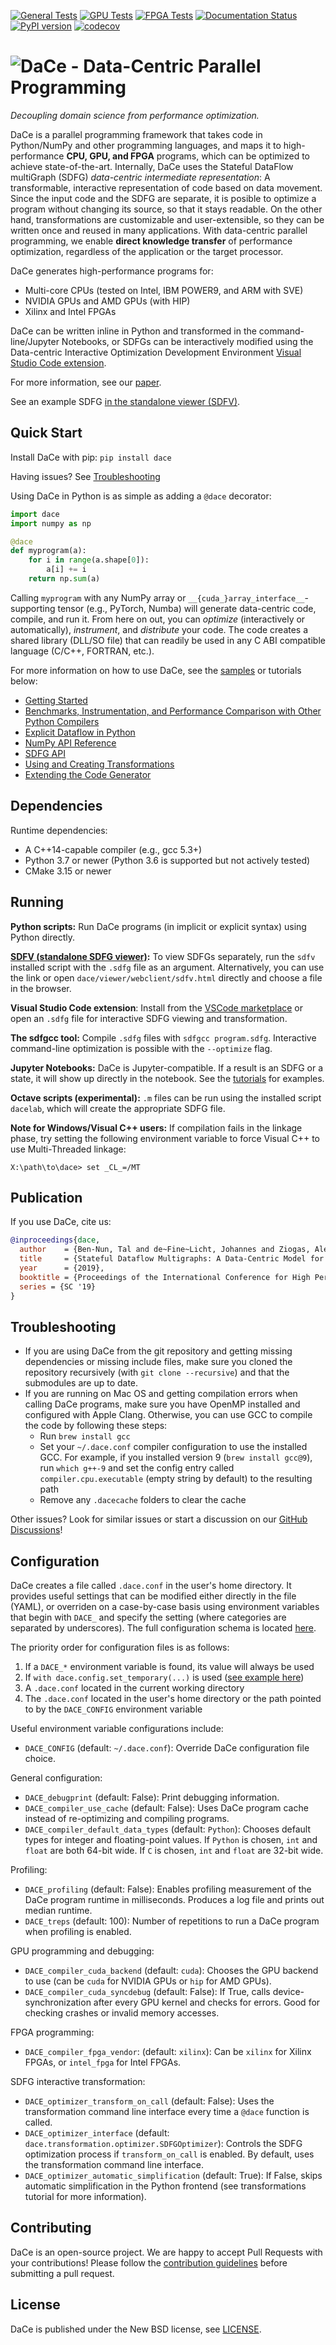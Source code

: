 [![General Tests](https://github.com/spcl/dace/actions/workflows/general-ci.yml/badge.svg)](https://github.com/spcl/dace/actions/workflows/general-ci.yml)
[![GPU Tests](https://github.com/spcl/dace/actions/workflows/gpu-ci.yml/badge.svg)](https://github.com/spcl/dace/actions/workflows/gpu-ci.yml)
[![FPGA Tests](https://github.com/spcl/dace/actions/workflows/fpga-ci.yml/badge.svg)](https://github.com/spcl/dace/actions/workflows/fpga-ci.yml)
[![Documentation Status](https://readthedocs.org/projects/spcldace/badge/?version=latest)](https://spcldace.readthedocs.io/en/latest/?badge=latest)
[![PyPI version](https://badge.fury.io/py/dace.svg)](https://badge.fury.io/py/dace)
[![codecov](https://codecov.io/gh/spcl/dace/branch/master/graph/badge.svg)](https://codecov.io/gh/spcl/dace)


![D](dace.svg)aCe - Data-Centric Parallel Programming
=====================================================

_Decoupling domain science from performance optimization._

DaCe is a parallel programming framework that takes code in Python/NumPy and 
other programming languages, and maps it to high-performance **CPU, GPU, and FPGA** 
programs, which can be optimized to achieve state-of-the-art. Internally, DaCe 
uses the Stateful DataFlow multiGraph (SDFG) *data-centric intermediate 
representation*: A transformable, interactive representation of code based on 
data movement.
Since the input code and the SDFG are separate, it is posible to optimize a 
program without changing its source, so that it stays readable. On the other 
hand, transformations are customizable and user-extensible, so they can be written 
once and reused in many applications.
With data-centric parallel programming, we enable **direct knowledge transfer** 
of performance optimization, regardless of the application or the target processor.

DaCe generates high-performance programs for:
 * Multi-core CPUs (tested on Intel, IBM POWER9, and ARM with SVE)
 * NVIDIA GPUs and AMD GPUs (with HIP)
 * Xilinx and Intel FPGAs

DaCe can be written inline in Python and transformed in the command-line/Jupyter 
Notebooks, or SDFGs can be interactively modified using the Data-centric 
Interactive Optimization Development Environment [Visual Studio Code extension](https://marketplace.visualstudio.com/items?itemName=phschaad.sdfv).

For more information, see our [paper](http://www.arxiv.org/abs/1902.10345).

See an example SDFG [in the standalone viewer (SDFV)](https://spcl.github.io/dace/sdfv.html?url=https://spcl.github.io/dace/examples/gemm.sdfg).

Quick Start
-----------

Install DaCe with pip: `pip install dace`

Having issues? See [Troubleshooting](#Troubleshooting)

Using DaCe in Python is as simple as adding a `@dace` decorator:
```python
import dace
import numpy as np

@dace
def myprogram(a):
    for i in range(a.shape[0]):
        a[i] += i
    return np.sum(a)
```

Calling `myprogram` with any NumPy array or 
`__{cuda_}array_interface__`-supporting tensor (e.g., PyTorch, Numba) will 
generate data-centric code, compile, and run it. From here on out, you can 
_optimize_ (interactively or automatically), _instrument_, and _distribute_ 
your code. The code creates a shared library (DLL/SO file) that can readily 
be used in any C ABI compatible language (C/C++, FORTRAN, etc.).

For more information on how to use DaCe, see the [samples](samples) or tutorials below:

* [Getting Started](https://nbviewer.jupyter.org/github/spcl/dace/blob/master/tutorials/getting_started.ipynb)
* [Benchmarks, Instrumentation, and Performance Comparison with Other Python Compilers](https://nbviewer.jupyter.org/github/spcl/dace/blob/master/tutorials/benchmarking.ipynb)
* [Explicit Dataflow in Python](https://nbviewer.jupyter.org/github/spcl/dace/blob/master/tutorials/explicit.ipynb)
* [NumPy API Reference](https://nbviewer.jupyter.org/github/spcl/dace/blob/master/tutorials/numpy_frontend.ipynb)
* [SDFG API](https://nbviewer.jupyter.org/github/spcl/dace/blob/master/tutorials/sdfg_api.ipynb)
* [Using and Creating Transformations](https://nbviewer.jupyter.org/github/spcl/dace/blob/master/tutorials/transformations.ipynb)
* [Extending the Code Generator](https://nbviewer.jupyter.org/github/spcl/dace/blob/master/tutorials/codegen.ipynb)

Dependencies
------------

Runtime dependencies:
 * A C++14-capable compiler (e.g., gcc 5.3+)
 * Python 3.7 or newer (Python 3.6 is supported but not actively tested)
 * CMake 3.15 or newer

Running
-------

**Python scripts:** Run DaCe programs (in implicit or explicit syntax) using Python directly.

**[SDFV (standalone SDFG viewer)](https://spcl.github.io/dace/sdfv.html):** To view SDFGs separately, run the `sdfv` installed script with the `.sdfg` file as an argument. Alternatively, you can use the link or open `dace/viewer/webclient/sdfv.html` directly and choose a file in the browser.

**Visual Studio Code extension**: Install from the [VSCode marketplace](https://marketplace.visualstudio.com/items?itemName=phschaad.sdfv) or open an `.sdfg` file for interactive SDFG viewing and transformation.

**The sdfgcc tool:** Compile `.sdfg` files with `sdfgcc program.sdfg`. Interactive command-line optimization is possible with the `--optimize` flag.

**Jupyter Notebooks:** DaCe is Jupyter-compatible. If a result is an SDFG or a state, it will show up directly in the notebook. See the [tutorials](tutorials) for examples.

**Octave scripts (experimental):** `.m` files can be run using the installed script `dacelab`, which will create the appropriate SDFG file.

**Note for Windows/Visual C++ users:** If compilation fails in the linkage phase, try setting the following environment variable to force Visual C++ to use Multi-Threaded linkage:
```
X:\path\to\dace> set _CL_=/MT
```


Publication
-----------

If you use DaCe, cite us:
```bibtex
@inproceedings{dace,
  author    = {Ben-Nun, Tal and de~Fine~Licht, Johannes and Ziogas, Alexandros Nikolaos and Schneider, Timo and Hoefler, Torsten},
  title     = {Stateful Dataflow Multigraphs: A Data-Centric Model for Performance Portability on Heterogeneous Architectures},
  year      = {2019},
  booktitle = {Proceedings of the International Conference for High Performance Computing, Networking, Storage and Analysis},
  series = {SC '19}
}
```

Troubleshooting
---------------

* If you are using DaCe from the git repository and getting missing dependencies or missing include files, make sure you cloned the repository recursively (with `git clone --recursive`) and that the submodules are up to date.
* If you are running on Mac OS and getting compilation errors when calling DaCe programs, make sure you have OpenMP installed and configured with Apple Clang. Otherwise, you can use GCC to compile the code by following these steps:
    * Run `brew install gcc`
	* Set your `~/.dace.conf` compiler configuration to use the installed GCC. For example, if you installed version 9 (`brew install gcc@9`), run `which g++-9` and set the config entry called `compiler.cpu.executable` (empty string by default) to the resulting path
	* Remove any `.dacecache` folders to clear the cache

Other issues? Look for similar issues or start a discussion on our [GitHub Discussions](https://github.com/spcl/dace/discussions)!


Configuration
-------------

DaCe creates a file called `.dace.conf` in the user's home directory. It provides useful settings that can be modified either directly in the file (YAML), or overriden on a case-by-case basis using environment variables that begin with `DACE_` and specify the setting (where categories are separated by underscores). The full configuration schema is located [here](dace/config_schema.yml).

The priority order for configuration files is as follows:
 1. If a `DACE_*` environment variable is found, its value will always be used
 2. If `with dace.config.set_temporary(...)` is used ([see example here](samples/simple/laplace.py#L43))
 3. A `.dace.conf` located in the current working directory
 4. The `.dace.conf` located in the user's home directory or the path pointed to by the `DACE_CONFIG` environment variable

Useful environment variable configurations include:

 * `DACE_CONFIG` (default: `~/.dace.conf`): Override DaCe configuration file choice.

General configuration:
 * `DACE_debugprint` (default: False): Print debugging information.
 * `DACE_compiler_use_cache` (default: False): Uses DaCe program cache instead of re-optimizing and compiling programs.
 * `DACE_compiler_default_data_types` (default: `Python`): Chooses default types for integer and floating-point values. If `Python` is chosen, `int` and `float` are both 64-bit wide. If `C` is chosen, `int` and `float` are 32-bit wide.
 
Profiling:
 * `DACE_profiling` (default: False): Enables profiling measurement of the DaCe program runtime in milliseconds. Produces a log file and prints out median runtime.
 * `DACE_treps` (default: 100): Number of repetitions to run a DaCe program when profiling is enabled.
 
GPU programming and debugging:
 * `DACE_compiler_cuda_backend` (default: `cuda`): Chooses the GPU backend to use (can be `cuda` for NVIDIA GPUs or `hip` for AMD GPUs).
 * `DACE_compiler_cuda_syncdebug` (default: False): If True, calls device-synchronization after every GPU kernel and checks for errors. Good for checking crashes or invalid memory accesses.
 
FPGA programming:
 * `DACE_compiler_fpga_vendor`: (default: `xilinx`): Can be `xilinx` for Xilinx FPGAs, or `intel_fpga` for Intel FPGAs.
 
SDFG interactive transformation:
 * `DACE_optimizer_transform_on_call` (default: False): Uses the transformation command line interface every time a `@dace` function is called.
 * `DACE_optimizer_interface` (default: `dace.transformation.optimizer.SDFGOptimizer`): Controls the SDFG optimization process if `transform_on_call` is enabled. By default, uses the transformation command line interface.
 * `DACE_optimizer_automatic_simplification` (default: True): If False, skips automatic simplification in the Python frontend (see transformations tutorial for more information).
 

Contributing
------------
DaCe is an open-source project. We are happy to accept Pull Requests with your contributions! Please follow the [contribution guidelines](CONTRIBUTING.md) before submitting a pull request.

License
-------
DaCe is published under the New BSD license, see [LICENSE](LICENSE).

